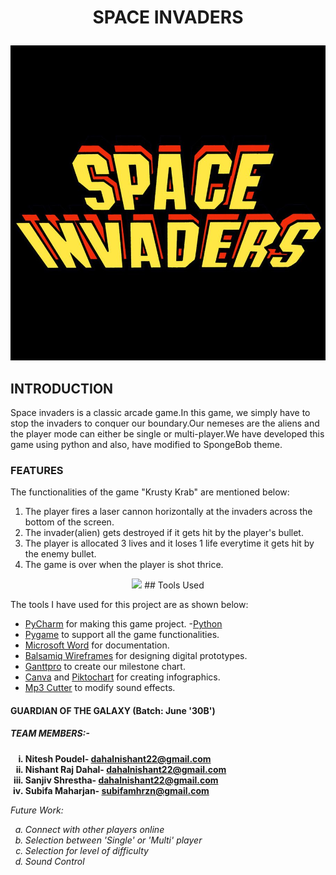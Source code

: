 <strong> <h1><p align="center"> SPACE INVADERS </h1></strong>
<p align = "center"><img src="https://github.com/nishantdahal7/Space_Invaders_Project/blob/master/Space%20Invaders%20Logo.jpg" >
  <br>
<h2>INTRODUCTION</h2>
Space invaders is a classic arcade game.In this game, we simply have to stop the invaders to conquer our boundary.Our nemeses are the aliens and the player mode can either be single or multi-player.We have developed this game using python and also, have modified to SpongeBob theme.
<h3>FEATURES</h3>
The functionalities of the game "Krusty Krab" are mentioned below:
<ol>    
  <li> The player fires a laser cannon horizontally at the invaders across the bottom of the screen.
    <li> The invader(alien) gets destroyed if it gets hit by the player's bullet.
      <li> The player is allocated 3 lives and it loses 1 life everytime it gets hit by the enemy bullet.
        <li> The game is over when the player is shot thrice.
         </ol>

  <p align = "center"><img src="https://media1.giphy.com/media/xULW8ivHYtd7emdIR2/giphy.gif?cid=ecf05e47mks0wy11wdx5ik34oikrvoqzukoiw2nf4m4fx6rc&rid=giphy.gif&ct=g" width="600">  
## Tools Used

The tools I have used for this project are as shown below:
- [PyCharm](https://www.jetbrains.com/pycharm/) for making this game project.
-[Python](https://www.python.org/)
- [Pygame](https://www.pygame.org/wiki/GettingStarted) to support all the game functionalities.
- [Microsoft Word](https://microsoft-word.en.softonic.com/) for documentation. 
- [Balsamiq Wireframes](https://balsamiq.com/wireframes/) for designing digital prototypes. 
- [Ganttpro](https://ganttpro.com/) to create our milestone chart.
- [Canva](https://www.canva.com/) and [Piktochart](https://piktochart.com/) for creating infographics.
- [Mp3 Cutter](https://mp3cut.net/) to modify sound effects. 








 <strong><h4> GUARDIAN OF THE GALAXY (Batch: June '30B')</h4>
 <h5> TEAM MEMBERS:-</h5>
    <ol type = i start=1>
    <li>Nitesh Poudel- <a href="mailto: dahalnishant22@gmail.com">dahalnishant22@gmail.com </a><br>
    <li>Nishant Raj Dahal- <a href="mailto: dahalnishant22@gmail.com">dahalnishant22@gmail.com </a><br>
    <li>Sanjiv Shrestha- <a href="mailto: dahalnishant22@gmail.com">dahalnishant22@gmail.com </a><br>
    <li>Subifa Maharjan- <a href="mailto: subifamhrzn@gmail.com">subifamhrzn@gmail.com </a><br>
    </ol></strong>

  
<i>Future Work:
  <ol type= a start=1>
    <li>Connect with other players online
    <li>Selection between 'Single' or 'Multi' player
    <li>Selection for level of difficulty
    <li>Sound Control
    </ol></i>
